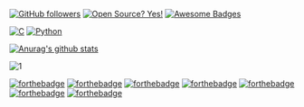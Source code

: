 [![GitHub followers](https://img.shields.io/github/followers/LyeZinho.svg?style=flat-square&label=Follow&maxAge=2592000)](https://github.com/spimy?tab=followers)
[![Open Source? Yes!](https://badgen.net/badge/Open%20Source%20%3F/Yes%21/blue?icon=github)](https://github.com/Naereen/badges/)
[![Awesome Badges](https://img.shields.io/badge/badges-awesome-green.svg)](https://github.com/Naereen/badges)





[![C](https://i.imgur.com/zINUxVf.png)](https://en.wikipedia.org/wiki/C_(programming_language))
[![Python](https://github.com/jalbertsr/logo-badge-images/blob/master/img/rsz_python.png?raw=true)](https://www.python.org/)




[![Anurag's github stats](https://github-readme-stats.vercel.app/api?username=LyeZinho&theme=blue-green)](https://github.com/anuraghazra/github-readme-stats)



![1](https://github-readme-stats.vercel.app/api/top-langs/?username=LyeZinho&theme=blue-green)


[![forthebadge](https://forthebadge.com/images/badges/made-with-javascript.svg)](https://forthebadge.com)
[![forthebadge](https://forthebadge.com/images/badges/made-with-python.svg)](https://forthebadge.com)
[![forthebadge](https://forthebadge.com/images/badges/made-with-c.svg)](https://forthebadge.com)
[![forthebadge](https://forthebadge.com/images/badges/it-works-why.svg)](https://forthebadge.com)
[![forthebadge](https://forthebadge.com/images/badges/ctrl-c-ctrl-v.svg)](https://forthebadge.com)
[![forthebadge](https://forthebadge.com/images/badges/built-with-love.svg)](https://forthebadge.com)
[![forthebadge](https://forthebadge.com/images/badges/not-a-bug-a-feature.svg)](https://forthebadge.com)























